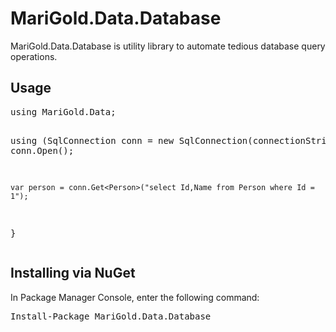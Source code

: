 <h1>MariGold.Data.Database</h1>
<p>
MariGold.Data.Database is utility library to automate tedious database query operations. 
</p>
<h2>Usage</h2>
<div class="highlight highlight-source-cs">
<pre>
using MariGold.Data;

using (SqlConnection conn = new SqlConnection(connectionString))
{
	conn.Open();

	var person = conn.Get<Person>("select Id,Name from Person where Id = 1");
}
</pre>
</div>
<h2>Installing via NuGet</h2>
<p>
In Package Manager Console, enter the following command:
</p>
<pre>
Install-Package MariGold.Data.Database
</pre>
